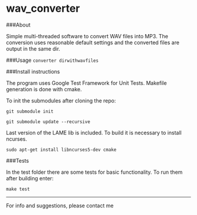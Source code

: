 # wav_converter

###About

Simple multi-threaded software to convert WAV files into MP3. The conversion uses reasonable default settings and the converted files are output in the same dir.

###Usage
```converter dirwithwavfiles```

###Install instructions

The program uses Google Test Framework for Unit Tests. Makefile generation is done with cmake.

To init the submodules after cloning the repo:

```git submodule init```

```git submodule update --recursive```

Last version of the LAME lib is included. To build it is necessary to install ncurses.

```sudo apt-get install libncurses5-dev cmake```

###Tests

In the test folder there are some tests for basic functionality. To run them after building enter:

```make test```

***

For info and suggestions, please contact me